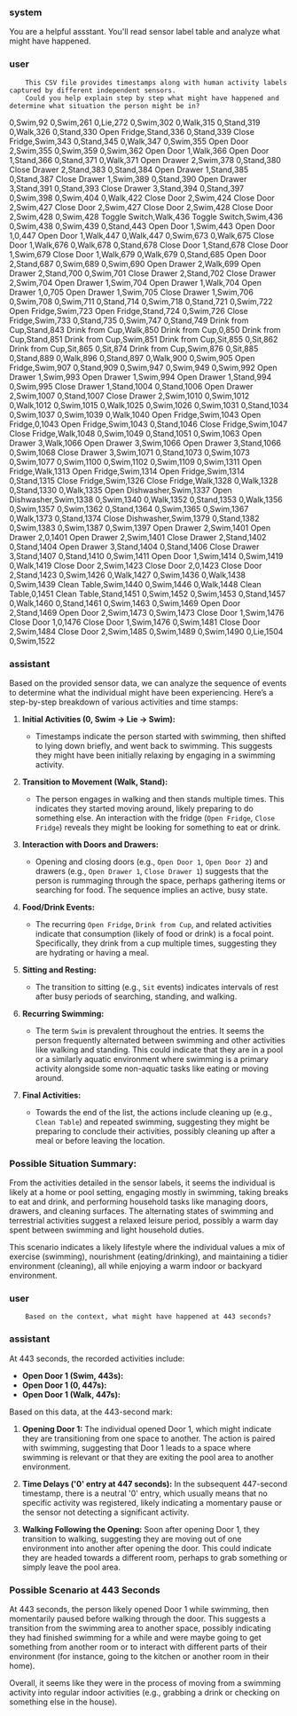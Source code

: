 ### system
You are a helpful assstant. You'll read sensor label table and analyze what might have happened.
### user

        This CSV file provides timestamps along with human activity labels captured by different independent sensors.
        Could you help explain step by step what might have happened and determine what situation the person might be in?
    
0,Swim,92
0,Swim,261
0,Lie,272
0,Swim,302
0,Walk,315
0,Stand,319
0,Walk,326
0,Stand,330
Open Fridge,Stand,336
0,Stand,339
Close Fridge,Swim,343
0,Stand,345
0,Walk,347
0,Swim,355
Open Door 2,Swim,355
0,Swim,359
0,Swim,362
Open Door 1,Walk,366
Open Door 1,Stand,366
0,Stand,371
0,Walk,371
Open Drawer 2,Swim,378
0,Stand,380
Close Drawer 2,Stand,383
0,Stand,384
Open Drawer 1,Stand,385
0,Stand,387
Close Drawer 1,Swim,389
0,Stand,390
Open Drawer 3,Stand,391
0,Stand,393
Close Drawer 3,Stand,394
0,Stand,397
0,Swim,398
0,Swim,404
0,Walk,422
Close Door 2,Swim,424
Close Door 2,Swim,427
Close Door 2,Swim,427
Close Door 2,Swim,428
Close Door 2,Swim,428
0,Swim,428
Toggle Switch,Walk,436
Toggle Switch,Swim,436
0,Swim,438
0,Swim,439
0,Stand,443
Open Door 1,Swim,443
Open Door 1,0,447
Open Door 1,Walk,447
0,Walk,447
0,Swim,673
0,Walk,675
Close Door 1,Walk,676
0,Walk,678
0,Stand,678
Close Door 1,Stand,678
Close Door 1,Swim,679
Close Door 1,Walk,679
0,Walk,679
0,Stand,685
Open Door 2,Stand,687
0,Swim,689
0,Swim,690
Open Drawer 2,Walk,699
Open Drawer 2,Stand,700
0,Swim,701
Close Drawer 2,Stand,702
Close Drawer 2,Swim,704
Open Drawer 1,Swim,704
Open Drawer 1,Walk,704
Open Drawer 1,0,705
Open Drawer 1,Swim,705
Close Drawer 1,Swim,706
0,Swim,708
0,Swim,711
0,Stand,714
0,Swim,718
0,Stand,721
0,Swim,722
Open Fridge,Swim,723
Open Fridge,Stand,724
0,Swim,726
Close Fridge,Swim,733
0,Stand,735
0,Swim,747
0,Stand,749
Drink from Cup,Stand,843
Drink from Cup,Walk,850
Drink from Cup,0,850
Drink from Cup,Stand,851
Drink from Cup,Swim,851
Drink from Cup,Sit,855
0,Sit,862
Drink from Cup,Sit,865
0,Sit,874
Drink from Cup,Swim,876
0,Sit,885
0,Stand,889
0,Walk,896
0,Stand,897
0,Walk,900
0,Swim,905
Open Fridge,Swim,907
0,Stand,909
0,Swim,947
0,Swim,949
0,Swim,992
Open Drawer 1,Swim,993
Open Drawer 1,Swim,994
Open Drawer 1,Stand,994
0,Swim,995
Close Drawer 1,Stand,1004
0,Stand,1006
Open Drawer 2,Swim,1007
0,Stand,1007
Close Drawer 2,Swim,1010
0,Swim,1012
0,Walk,1012
0,Swim,1015
0,Walk,1025
0,Swim,1026
0,Swim,1031
0,Stand,1034
0,Swim,1037
0,Swim,1039
0,Walk,1040
Open Fridge,Swim,1043
Open Fridge,0,1043
Open Fridge,Swim,1043
0,Stand,1046
Close Fridge,Swim,1047
Close Fridge,Walk,1048
0,Swim,1049
0,Stand,1051
0,Swim,1063
Open Drawer 3,Walk,1066
Open Drawer 3,Swim,1066
Open Drawer 3,Stand,1066
0,Swim,1068
Close Drawer 3,Swim,1071
0,Stand,1073
0,Swim,1073
0,Swim,1077
0,Swim,1100
0,Swim,1102
0,Swim,1109
0,Swim,1311
Open Fridge,Walk,1313
Open Fridge,Swim,1314
Open Fridge,Swim,1314
0,Stand,1315
Close Fridge,Swim,1326
Close Fridge,Walk,1328
0,Walk,1328
0,Stand,1330
0,Walk,1335
Open Dishwasher,Swim,1337
Open Dishwasher,Swim,1338
0,Swim,1340
0,Walk,1352
0,Stand,1353
0,Walk,1356
0,Swim,1357
0,Swim,1362
0,Stand,1364
0,Swim,1365
0,Swim,1367
0,Walk,1373
0,Stand,1374
Close Dishwasher,Swim,1379
0,Stand,1382
0,Swim,1383
0,Swim,1387
0,Swim,1397
Open Drawer 2,Swim,1401
Open Drawer 2,0,1401
Open Drawer 2,Swim,1401
Close Drawer 2,Stand,1402
0,Stand,1404
Open Drawer 3,Stand,1404
0,Stand,1406
Close Drawer 3,Stand,1407
0,Stand,1410
0,Swim,1411
Open Door 1,Swim,1414
0,Swim,1419
0,Walk,1419
Close Door 2,Swim,1423
Close Door 2,0,1423
Close Door 2,Stand,1423
0,Swim,1426
0,Walk,1427
0,Swim,1436
0,Walk,1438
0,Swim,1439
Clean Table,Swim,1440
0,Swim,1446
0,Walk,1448
Clean Table,0,1451
Clean Table,Stand,1451
0,Swim,1452
0,Swim,1453
0,Stand,1457
0,Walk,1460
0,Stand,1461
0,Swim,1463
0,Swim,1469
Open Door 2,Stand,1469
Open Door 2,Swim,1473
0,Swim,1473
Close Door 1,Swim,1476
Close Door 1,0,1476
Close Door 1,Swim,1476
0,Swim,1481
Close Door 2,Swim,1484
Close Door 2,Swim,1485
0,Swim,1489
0,Swim,1490
0,Lie,1504
0,Swim,1522

### assistant
Based on the provided sensor data, we can analyze the sequence of events to determine what the individual might have been experiencing. Here’s a step-by-step breakdown of various activities and time stamps:

1. **Initial Activities (0, Swim → Lie → Swim):**
   - Timestamps indicate the person started with swimming, then shifted to lying down briefly, and went back to swimming. This suggests they might have been initially relaxing by engaging in a swimming activity.
   
2. **Transition to Movement (Walk, Stand):**
   - The person engages in walking and then stands multiple times. This indicates they started moving around, likely preparing to do something else. An interaction with the fridge (`Open Fridge`, `Close Fridge`) reveals they might be looking for something to eat or drink.

3. **Interaction with Doors and Drawers:**
   - Opening and closing doors (e.g., `Open Door 1`, `Open Door 2`) and drawers (e.g., `Open Drawer 1`, `Close Drawer 1`) suggests that the person is rummaging through the space, perhaps gathering items or searching for food. The sequence implies an active, busy state.

4. **Food/Drink Events:**
   - The recurring `Open Fridge`, `Drink from Cup`, and related activities indicate that consumption (likely of food or drink) is a focal point. Specifically, they drink from a cup multiple times, suggesting they are hydrating or having a meal.

5. **Sitting and Resting:**
   - The transition to sitting (e.g., `Sit` events) indicates intervals of rest after busy periods of searching, standing, and walking.

6. **Recurring Swimming:**
   - The term `Swim` is prevalent throughout the entries. It seems the person frequently alternated between swimming and other activities like walking and standing. This could indicate that they are in a pool or a similarly aquatic environment where swimming is a primary activity alongside some non-aquatic tasks like eating or moving around.

7. **Final Activities:**
   - Towards the end of the list, the actions include cleaning up (e.g., `Clean Table`) and repeated swimming, suggesting they might be preparing to conclude their activities, possibly cleaning up after a meal or before leaving the location.

### Possible Situation Summary:
From the activities detailed in the sensor labels, it seems the individual is likely at a home or pool setting, engaging mostly in swimming, taking breaks to eat and drink, and performing household tasks like managing doors, drawers, and cleaning surfaces. The alternating states of swimming and terrestrial activities suggest a relaxed leisure period, possibly a warm day spent between swimming and light household duties.

This scenario indicates a likely lifestyle where the individual values a mix of exercise (swimming), nourishment (eating/drinking), and maintaining a tidier environment (cleaning), all while enjoying a warm indoor or backyard environment.
### user

        Based on the context, what might have happened at 443 seconds?
    
### assistant
At 443 seconds, the recorded activities include:

- **Open Door 1 (Swim, 443s):**
- **Open Door 1 (0, 447s):**
- **Open Door 1 (Walk, 447s):**

Based on this data, at the 443-second mark:

1. **Opening Door 1:** The individual opened Door 1, which might indicate they are transitioning from one space to another. The action is paired with swimming, suggesting that Door 1 leads to a space where swimming is relevant or that they are exiting the pool area to another environment.

2. **Time Delays ('0' entry at 447 seconds):** In the subsequent 447-second timestamp, there is a neutral '0' entry, which usually means that no specific activity was registered, likely indicating a momentary pause or the sensor not detecting a significant activity.

3. **Walking Following the Opening:** Soon after opening Door 1, they transition to walking, suggesting they are moving out of one environment into another after opening the door. This could indicate they are headed towards a different room, perhaps to grab something or simply leave the pool area.

### Possible Scenario at 443 Seconds
At 443 seconds, the person likely opened Door 1 while swimming, then momentarily paused before walking through the door. This suggests a transition from the swimming area to another space, possibly indicating they had finished swimming for a while and were maybe going to get something from another room or to interact with different parts of their environment (for instance, going to the kitchen or another room in their home).

Overall, it seems like they were in the process of moving from a swimming activity into regular indoor activities (e.g., grabbing a drink or checking on something else in the house).

